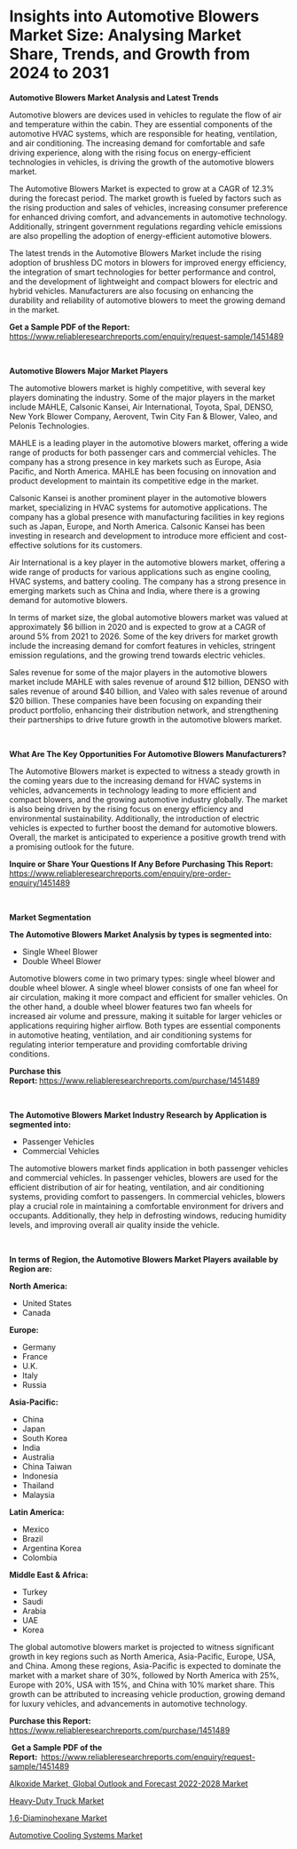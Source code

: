 <p><h1>Insights into Automotive Blowers Market Size: Analysing Market Share, Trends, and Growth from 2024 to 2031</h1></p><p><strong>Automotive Blowers Market Analysis and Latest Trends</strong></p>
<p><p>Automotive blowers are devices used in vehicles to regulate the flow of air and temperature within the cabin. They are essential components of the automotive HVAC systems, which are responsible for heating, ventilation, and air conditioning. The increasing demand for comfortable and safe driving experience, along with the rising focus on energy-efficient technologies in vehicles, is driving the growth of the automotive blowers market.</p><p>The Automotive Blowers Market is expected to grow at a CAGR of 12.3% during the forecast period. The market growth is fueled by factors such as the rising production and sales of vehicles, increasing consumer preference for enhanced driving comfort, and advancements in automotive technology. Additionally, stringent government regulations regarding vehicle emissions are also propelling the adoption of energy-efficient automotive blowers.</p><p>The latest trends in the Automotive Blowers Market include the rising adoption of brushless DC motors in blowers for improved energy efficiency, the integration of smart technologies for better performance and control, and the development of lightweight and compact blowers for electric and hybrid vehicles. Manufacturers are also focusing on enhancing the durability and reliability of automotive blowers to meet the growing demand in the market.</p></p>
<p><strong>Get a Sample PDF of the Report:&nbsp;</strong> <a href="https://www.reliableresearchreports.com/enquiry/request-sample/1451489">https://www.reliableresearchreports.com/enquiry/request-sample/1451489</a></p>
<p>&nbsp;</p>
<p><strong>Automotive Blowers Major Market Players</strong></p>
<p><p>The automotive blowers market is highly competitive, with several key players dominating the industry. Some of the major players in the market include MAHLE, Calsonic Kansei, Air International, Toyota, Spal, DENSO, New York Blower Company, Aerovent, Twin City Fan & Blower, Valeo, and Pelonis Technologies.</p><p>MAHLE is a leading player in the automotive blowers market, offering a wide range of products for both passenger cars and commercial vehicles. The company has a strong presence in key markets such as Europe, Asia Pacific, and North America. MAHLE has been focusing on innovation and product development to maintain its competitive edge in the market.</p><p>Calsonic Kansei is another prominent player in the automotive blowers market, specializing in HVAC systems for automotive applications. The company has a global presence with manufacturing facilities in key regions such as Japan, Europe, and North America. Calsonic Kansei has been investing in research and development to introduce more efficient and cost-effective solutions for its customers.</p><p>Air International is a key player in the automotive blowers market, offering a wide range of products for various applications such as engine cooling, HVAC systems, and battery cooling. The company has a strong presence in emerging markets such as China and India, where there is a growing demand for automotive blowers.</p><p>In terms of market size, the global automotive blowers market was valued at approximately $6 billion in 2020 and is expected to grow at a CAGR of around 5% from 2021 to 2026. Some of the key drivers for market growth include the increasing demand for comfort features in vehicles, stringent emission regulations, and the growing trend towards electric vehicles.</p><p>Sales revenue for some of the major players in the automotive blowers market include MAHLE with sales revenue of around $12 billion, DENSO with sales revenue of around $40 billion, and Valeo with sales revenue of around $20 billion. These companies have been focusing on expanding their product portfolio, enhancing their distribution network, and strengthening their partnerships to drive future growth in the automotive blowers market.</p></p>
<p>&nbsp;</p>
<p><strong>What Are The Key Opportunities For Automotive Blowers Manufacturers?</strong></p>
<p><p>The Automotive Blowers market is expected to witness a steady growth in the coming years due to the increasing demand for HVAC systems in vehicles, advancements in technology leading to more efficient and compact blowers, and the growing automotive industry globally. The market is also being driven by the rising focus on energy efficiency and environmental sustainability. Additionally, the introduction of electric vehicles is expected to further boost the demand for automotive blowers. Overall, the market is anticipated to experience a positive growth trend with a promising outlook for the future.</p></p>
<p><strong>Inquire or Share Your Questions If Any Before Purchasing This Report:</strong> <a href="https://www.reliableresearchreports.com/enquiry/pre-order-enquiry/1451489">https://www.reliableresearchreports.com/enquiry/pre-order-enquiry/1451489</a></p>
<p>&nbsp;</p>
<p><strong>Market Segmentation</strong></p>
<p><strong>The Automotive Blowers Market Analysis by types is segmented into:</strong></p>
<p><ul><li>Single Wheel Blower</li><li>Double Wheel Blower</li></ul></p>
<p><p>Automotive blowers come in two primary types: single wheel blower and double wheel blower. A single wheel blower consists of one fan wheel for air circulation, making it more compact and efficient for smaller vehicles. On the other hand, a double wheel blower features two fan wheels for increased air volume and pressure, making it suitable for larger vehicles or applications requiring higher airflow. Both types are essential components in automotive heating, ventilation, and air conditioning systems for regulating interior temperature and providing comfortable driving conditions.</p></p>
<p><strong>Purchase this Report:&nbsp;</strong><a href="https://www.reliableresearchreports.com/purchase/1451489">https://www.reliableresearchreports.com/purchase/1451489</a></p>
<p>&nbsp;</p>
<p><strong>The Automotive Blowers Market Industry Research by Application is segmented into:</strong></p>
<p><ul><li>Passenger Vehicles</li><li>Commercial Vehicles</li></ul></p>
<p><p>The automotive blowers market finds application in both passenger vehicles and commercial vehicles. In passenger vehicles, blowers are used for the efficient distribution of air for heating, ventilation, and air conditioning systems, providing comfort to passengers. In commercial vehicles, blowers play a crucial role in maintaining a comfortable environment for drivers and occupants. Additionally, they help in defrosting windows, reducing humidity levels, and improving overall air quality inside the vehicle.</p></p>
<p>&nbsp;</p>
<p><strong>In terms of Region, the Automotive Blowers Market Players available by Region are:</strong></p>
<p>
    <p> <strong> North America: </strong>
        <ul>
            <li>United States</li>
            <li>Canada</li>
        </ul>
        </p> 
    <p> <strong> Europe: </strong>
        <ul>
            <li>Germany</li>
            <li>France</li>
            <li>U.K.</li>
            <li>Italy</li>
            <li>Russia</li>
        </ul>
        </p> 
    <p> <strong> Asia-Pacific: </strong>
        <ul>
            <li>China</li>
            <li>Japan</li>
            <li>South Korea</li>
            <li>India</li>
            <li>Australia</li>
            <li>China Taiwan</li>
            <li>Indonesia</li>
            <li>Thailand</li>
            <li>Malaysia</li>
        </ul>
        </p> 
    <p> <strong> Latin America: </strong>
        <ul>
            <li>Mexico</li>
            <li>Brazil</li>
            <li>Argentina Korea</li>
            <li>Colombia</li>
        </ul>
        </p> 
    <p> <strong> Middle East & Africa: </strong>
        <ul>
            <li>Turkey</li>
            <li>Saudi</li>
            <li>Arabia</li>
            <li>UAE</li>
            <li>Korea</li>
        </ul>
    </p>
    </p>
<p><p>The global automotive blowers market is projected to witness significant growth in key regions such as North America, Asia-Pacific, Europe, USA, and China. Among these regions, Asia-Pacific is expected to dominate the market with a market share of 30%, followed by North America with 25%, Europe with 20%, USA with 15%, and China with 10% market share. This growth can be attributed to increasing vehicle production, growing demand for luxury vehicles, and advancements in automotive technology.</p></p>
<p><strong>Purchase this Report: </strong><a href="https://www.reliableresearchreports.com/purchase/1451489">https://www.reliableresearchreports.com/purchase/1451489</a></p>
<p>&nbsp;<strong>Get a Sample PDF of the Report:&nbsp;&nbsp;</strong><a href="https://www.reliableresearchreports.com/enquiry/request-sample/1451489">https://www.reliableresearchreports.com/enquiry/request-sample/1451489</a></p>
<p><strong></strong></p>
<p><p><a href="https://view.publitas.com/reportprime-1/decoding-the-alkoxide-market-global-outlook-and-forecast-2022-2028-market-a-deep-dive-into-the-latest-market-trends-market-segmentation-and-competitive-analysis/">Alkoxide Market, Global Outlook and Forecast 2022-2028 Market</a></p><p><a href="https://github.com/jj19131/Market-Research-Report-List-1/blob/main/heavy-duty-truck-market.md">Heavy-Duty Truck Market</a></p><p><a href="https://ivy-potential-64b.notion.site/1-6-Diaminohexane-Market-Offers-Provide-Insightful-Data-for-the-Time-Period-from-2024-to-2031-and-al-32dda927b1ca4755accb619769dd3351">1,6-Diaminohexane Market</a></p><p><a href="https://github.com/jodemen/Market-Research-Report-List-1/blob/main/automotive-cooling-systems-market.md">Automotive Cooling Systems Market</a></p></p>